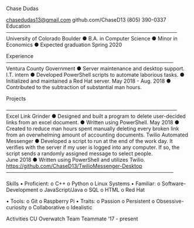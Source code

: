 Chase Dudas
 
chasedudas13@gmail.com
github.com/ChaseD13 
(805) 390-0337 
Education
───────────────────────────────────────────────
University of Colorado Boulder   	● B.A. in Computer Science 
● Minor in Economics
					● Expected graduation Spring 2020

Experience
────────────────────────────────────────────── 
Ventura County Government	● Server maintenance and desktop support.  
I.T. intern	● Developed PowerShell scripts to automate laborious tasks.
	● Initialized and maintained a Red Hat server.
May 2018 - Aug. 2018			● Contributed to the subtraction of substantial man hours.

Projects

─────────────────────────────────────────────── 
Excel Link Grinder			● Designed and built a program to delete user-decided links from an excel document.
					● Written using PowerShell. 
May 2018	● Created to reduce man hours spent manually deleting every broken link from an overwhelming amount of accounting documents.
Twilio Automated Messenger	● Developed a script to run at the end of the work day. It verifies with the server if my user is logged into any computer. If so, the script sends a randomly assigned message to select people.  
June 2018				● Written using PowerShell and utilizes Twilio.  
					https://github.com/ChaseD13/TwilioMessenger-Desktop
────────────────────────────────────────────── 

Skills
•	Proficient:
o	C++
o	Python
o	Linux Systems 
•	Familiar:
o	Software- Development
o	JavaScript/Java
o	SQL
o	HTML
o	Red Hat





•	Tools:
o	Git
o	Raspberry Pi
•	Traits:
o	Passion
o	Persistent
o	Obsessive- curiosity
o	Collaborative
o	Idealistic



Activities
CU Overwatch Team
Teammate ‘17 - present

